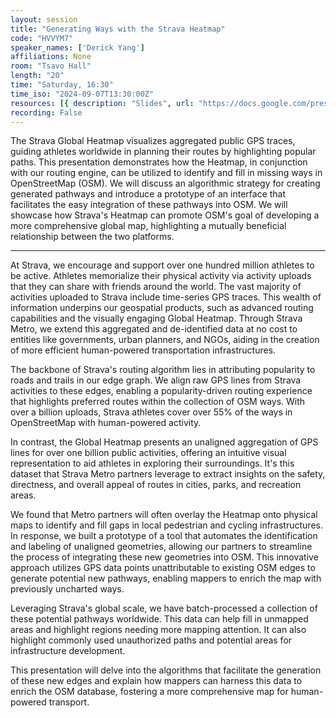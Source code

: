 ```yaml
---
layout: session
title: "Generating Ways with the Strava Heatmap"
code: "HVVYM7"
speaker_names: ['Derick Yang']
affiliations: None
room: "Tsavo Hall"
length: "20"
time: "Saturday, 16:30"
time_iso: "2024-09-07T13:30:00Z"
resources: [{ description: "Slides", url: "https://docs.google.com/presentation/d/1--ft_HS0XPUZ1QKwvZfF5ylT4cX4jFP2gcwdh8VqwsM/preview" }]
recording: False
---
```


The Strava Global Heatmap visualizes aggregated public GPS traces, guiding athletes worldwide in planning their routes by highlighting popular paths. This presentation demonstrates how the Heatmap, in conjunction with our routing engine, can be utilized to identify and fill in missing ways in OpenStreetMap (OSM). We will discuss an algorithmic strategy for creating generated pathways and introduce a prototype of an interface that facilitates the easy integration of these pathways into OSM. We will showcase how Strava's Heatmap can promote OSM's goal of developing a more comprehensive global map, highlighting a mutually beneficial relationship between the two platforms.

<hr>

At Strava, we encourage and support over one hundred million athletes to be active. Athletes memorialize their physical activity via activity uploads that they can share with friends around the world. The vast majority of activities uploaded to Strava include time-series GPS traces. This wealth of information underpins our geospatial products, such as advanced routing capabilities and the visually engaging Global Heatmap. Through Strava Metro, we extend this aggregated and de-identified data at no cost to entities like governments, urban planners, and NGOs, aiding in the creation of more efficient human-powered transportation infrastructures.

The backbone of Strava's routing algorithm lies in attributing popularity to roads and trails in our edge graph. We align raw GPS lines from Strava activities to these edges, enabling a popularity-driven routing experience that highlights preferred routes within the collection of OSM ways. With over a billion uploads, Strava athletes cover over 55% of the ways in OpenStreetMap with human-powered activity.

In contrast, the Global Heatmap presents an unaligned aggregation of GPS lines for over one billion public activities, offering an intuitive visual representation to aid athletes in exploring their surroundings. It's this dataset that Strava Metro partners leverage to extract insights on the safety, directness, and overall appeal of routes in cities, parks, and recreation areas.

We found that Metro partners will often overlay the Heatmap onto physical maps to identify and fill gaps in local pedestrian and cycling infrastructures. In response, we built a prototype of a tool that automates the identification and labeling of unaligned geometries, allowing our partners to streamline the process of integrating these new geometries into OSM. This innovative approach utilizes GPS data points unattributable to existing OSM edges to generate potential new pathways, enabling mappers to enrich the map with previously uncharted ways.

Leveraging Strava's global scale, we have batch-processed a collection of these potential pathways worldwide. This data can help fill in unmapped areas and highlight regions needing more mapping attention. It can also highlight commonly used unauthorized paths and potential areas for infrastructure development.

This presentation will delve into the algorithms that facilitate the generation of these new edges and explain how mappers can harness this data to enrich the OSM database, fostering a more comprehensive map for human-powered transport.

